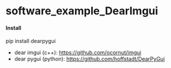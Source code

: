 # software_example_DearImgui

#### Install

pip install dearpygui

* dear imgui (c++): https://github.com/ocornut/imgui
* dear pygui (python): https://github.com/hoffstadt/DearPyGui
